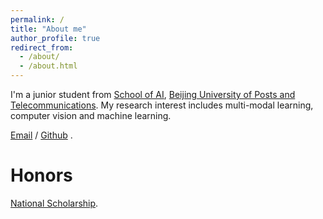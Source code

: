 ```yaml
---
permalink: /
title: "About me"
author_profile: true
redirect_from: 
  - /about/
  - /about.html
---
```


I'm a junior student from [School of AI](https://ai.bupt.edu.cn/), [Beijing University of Posts and Telecommunications](https://www.bupt.edu.cn/). My research interest includes multi-modal learning, computer vision and machine learning.


[Email](mayuanchen@bupt.pku.edu.cn) / [Github](https://github.com/myccc16) .


Honors
======
[National Scholarship](../images/nationalscholarship.png).
